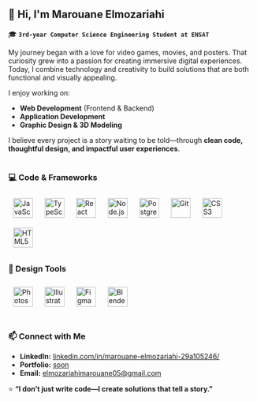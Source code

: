 ## 👋 Hi, I'm Marouane Elmozariahi

🎓 **` 3rd-year Computer Science Engineering Student at ENSAT  `**

My journey began with a love for video games, movies, and posters. That curiosity grew into a passion for creating immersive digital experiences. Today, I combine technology and creativity to build solutions that are both functional and visually appealing.

I enjoy working on:
- **Web Development** (Frontend & Backend)
- **Application Development**
- **Graphic Design & 3D Modeling**

I believe every project is a story waiting to be told—through **clean code, thoughtful design, and impactful user experiences**.

#

### 💻 Code & Frameworks
<p>
  <img src="https://cdn.jsdelivr.net/gh/devicons/devicon/icons/javascript/javascript-original.svg" alt="JavaScript" width="40" height="40" style="margin: 10px;"/>
  <img src="https://cdn.jsdelivr.net/gh/devicons/devicon/icons/typescript/typescript-original.svg" alt="TypeScript" width="40" height="40" style="margin: 10px;"/>
  <img src="https://cdn.jsdelivr.net/gh/devicons/devicon/icons/react/react-original.svg" alt="React" width="40" height="40" style="margin: 10px;"/>
  <img src="https://cdn.jsdelivr.net/gh/devicons/devicon/icons/nodejs/nodejs-original.svg" alt="Node.js" width="40" height="40" style="margin: 10px;"/>
  <img src="https://cdn.jsdelivr.net/gh/devicons/devicon/icons/postgresql/postgresql-original.svg" alt="PostgreSQL" width="40" height="40" style="margin: 10px;"/>
  <img src="https://cdn.jsdelivr.net/gh/devicons/devicon/icons/git/git-original.svg" alt="Git" width="40" height="40" style="margin: 10px;"/>
  <img src="https://cdn.jsdelivr.net/gh/devicons/devicon/icons/css3/css3-original.svg" alt="CSS3" width="40" height="40" style="margin: 10px;"/>
  <img src="https://cdn.jsdelivr.net/gh/devicons/devicon/icons/html5/html5-original.svg" alt="HTML5" width="40" height="40" style="margin: 10px;"/>
</p>

### 🎨 Design Tools
<p>
  <img src="https://cdn.jsdelivr.net/gh/devicons/devicon/icons/photoshop/photoshop-plain.svg" alt="Photoshop" width="40" height="40" style="margin: 10px;"/>
  <img src="https://cdn.jsdelivr.net/gh/devicons/devicon/icons/illustrator/illustrator-plain.svg" alt="Illustrator" width="40" height="40" style="margin: 10px;"/>
  <img src="https://cdn.jsdelivr.net/gh/devicons/devicon/icons/figma/figma-original.svg" alt="Figma" width="40" height="40" style="margin: 10px;"/>
  <img src="https://cdn.jsdelivr.net/gh/devicons/devicon/icons/blender/blender-original.svg" alt="Blender" width="40" height="40" style="margin: 10px;"/>
</p>

#

### 📫 Connect with Me

- **LinkedIn:** [linkedin.com/in/marouane-elmozariahi-29a105246/](#)
- **Portfolio:** [soon](#)
- **Email:** elmozariahimarouane05@gmail.com  

⭐ **“I don’t just write code—I create solutions that tell a story.”**

